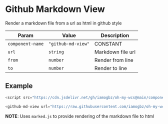 # Github Markdown View

Render a markdown file from a url as html in github style

| Param            | Value                 | Description       |
| ---------------- | --------------------- | ----------------- |
| `component-name` | `"github-md-view"`    | CONSTANT          |
| `url`            | `string`              | Markdown file url |
| `from`           | `number`              | Render from line  |
| `to`             | `number`              | Render to line    |

## Example

```js
<script src="https://cdn.jsdelivr.net/gh/iamogbz/oh-my-wcs@main/components/github-md-view.js"></script>

<github-md-view url="https://raw.githubusercontent.com/iamogbz/oh-my-wcs/HEAD/README.md" from="2" to="100"></github-md-view>
```

__NOTE__: Uses `marked.js` to provide rendering of the markdown file to html
